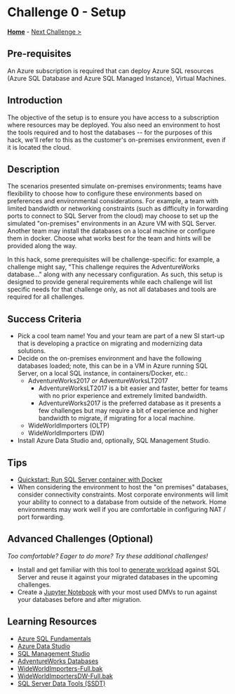 # Challenge 0 - Setup

**[Home](../README.md)** - [Next Challenge >](./Challenge01.md)

## Pre-requisites 

An Azure subscription is required that can deploy Azure SQL resources (Azure SQL Database and Azure SQL Managed Instance), Virtual Machines.

## Introduction

The objective of the setup is to ensure you have access to a subscription where resources may be deployed. You also need an environment to host the tools required and to host the databases -- for the purposes of this hack, we'll refer to this as the customer's on-premises environment, even if it is located the cloud.

## Description

The scenarios presented simulate on-premises environments; teams have flexibility to choose how to configure these environments based on preferences and environmental considerations.  For example, a team with limited bandwidth or networking constraints (such as difficulty in forwarding ports to connect to SQL Server from the cloud) may choose to set up the simulated "on-premises" environments in an Azure VM with SQL Server.  Another team may install the databases on a local machine or configure them in docker.  Choose what works best for the team and hints will be provided along the way.

In this hack, some prerequisites will be challenge-specific: for example, a challenge might say, "This challenge requires the AdventureWorks database..." along with any necessary configuration.  As such, this setup is designed to provide general requirements while each challenge will list specific needs for that challenge only, as not all databases and tools are required for all challenges.

## Success Criteria

* Pick a cool team name!  You and your team are part of a new SI start-up that is developing a practice on migrating and modernizing data solutions.
* Decide on the on-premises environment and have the following databases loaded; note, this can be in a VM in Azure running SQL Server, on a local SQL instance, in containers/Docker, etc.:
    - AdventureWorks2017 *or* AdventureWorksLT2017
        - AdventureWorksLT2017 is a bit easier and faster, better for teams with no prior experience and extremely limited bandwidth.
        - AdventureWorks2017 is the preferred database as it presents a few challenges but may require a bit of experience and higher bandwidth to migrate, if migrating for a local machine.
    - WideWorldImporters (OLTP)
    - WideWorldImporters (DW)
* Install Azure Data Studio and, optionally, SQL Management Studio.

## Tips

* [Quickstart: Run SQL Server container with Docker](https://docs.microsoft.com/en-us/sql/linux/quickstart-install-connect-docker?view=sql-server-ver15&pivots=cs1-powershell)
* When considering the environment to host the "on premises" databases, consider connectivity constraints.  Most corporate environments will limit your ability to connect to a database from outside of the network.  Home environments may work well if you are comfortable in configuring NAT / port forwarding.  

## Advanced Challenges (Optional)

*Too comfortable?  Eager to do more?  Try these additional challenges!*

* Install and get familiar with this tool to [generate workload](https://geohernandez.net/generating-a-workload-for-sql-server/) against SQL Server and reuse it against your migrated databases in the upcoming challenges.
* Create a [Jupyter Notebook](https://docs.microsoft.com/en-us/sql/azure-data-studio/notebooks/notebooks-guidance?view=sql-server-ver15) with your most used DMVs to run against your databases before and after migration. 

## Learning Resources

* [Azure SQL Fundamentals](https://aka.ms/azuresqlfundamentals)
* [Azure Data Studio](https://docs.microsoft.com/en-us/sql/azure-data-studio/download-azure-data-studio?view=sql-server-ver15)
* [SQL Management Studio](https://docs.microsoft.com/en-us/sql/ssms/download-sql-server-management-studio-ssms?view=sql-server-ver15)
* [AdventureWorks Databases](https://docs.microsoft.com/en-us/sql/samples/adventureworks-install-configure?view=sql-server-ver15&tabs=ssms)
* [WideWorldImporters-Full.bak](https://github.com/Microsoft/sql-server-samples/releases/tag/wide-world-importers-v1.0)
* [WideWorldImportersDW-Full.bak](https://github.com/Microsoft/sql-server-samples/releases/tag/wide-world-importers-v1.0)
* [SQL Server Data Tools (SSDT)](https://docs.microsoft.com/en-us/sql/ssdt/download-sql-server-data-tools-ssdt?view=sql-server-ver15)

